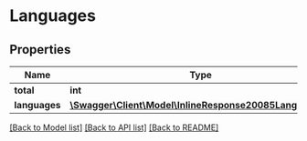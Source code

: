 # Languages

## Properties
Name | Type | Description | Notes
------------ | ------------- | ------------- | -------------
**total** | **int** |  | [optional] 
**languages** | [**\Swagger\Client\Model\InlineResponse20085Languages[]**](InlineResponse20085Languages.md) |  | [optional] 

[[Back to Model list]](../README.md#documentation-for-models) [[Back to API list]](../README.md#documentation-for-api-endpoints) [[Back to README]](../README.md)


